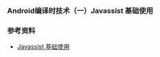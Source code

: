### Android编译时技术（一）Javassist 基础使用


### 参考资料
- [Javassist 基础使用](https://blog.csdn.net/wumeixinjiazu/article/details/124929481?spm=1001.2014.3001.5501)
